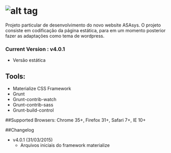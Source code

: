 ![alt tag](http://asasys.com.br/www/uploads/asasys-logotipo-branco.png)
===========

Projeto particular de desenvolvimento do novo website ASAsys. O projeto consiste em codificação da página estática, para em um momento posterior fazer as adaptações como tema de wordpress.

### Current Version : v4.0.1
- Versão estática

## Tools:
- Materialize CSS Framework
- Grunt
- Grunt-contrib-watch
- Grunt-contrib-sass
- Grunt-build-control

##Supported Browsers:
Chrome 35+, Firefox 31+, Safari 7+, IE 10+

##Changelog

- v4.0.1 (31/03/2015)
  - Arquivos iniciais do framework materialize

